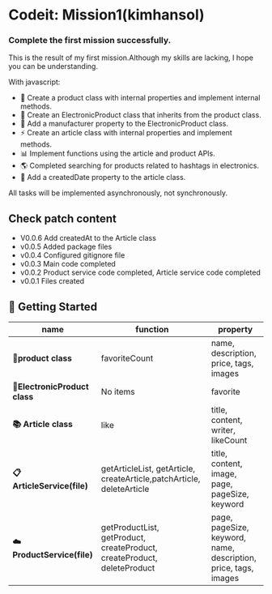 # Codeit: Mission1(kimhansol)

### Complete the first mission successfully.

This is the result of my first mission.Although my skills are lacking, I hope you can be understanding.

With javascript:

- 🚀 Create a product class with internal properties and implement internal methods.
- 🤖 Create an ElectronicProduct class that inherits from the product class.
- 🔄 Add a manufacturer property to the ElectronicProduct class.
- ⚡️ Create an article class with internal properties and implement methods.
- 📊 Implement functions using the article and product APIs.
- 🌎 Completed searching for products related to hashtags in electronics.
- 🔌 Add a createdDate property to the article class.

All tasks will be implemented asynchronously, not synchronously.

## Check patch content
- V0.0.6 Add createdAt to the Article class
- v0.0.5 Added package files
- v0.0.4 Configured gitignore file
- v0.0.3 Main code completed
- v0.0.2 Product service code completed, Article service code completed
- v0.0.1 Files created

## 🚀 Getting Started

| **name**                      | **function**                                                            | **property**                                                    |
| ----------------------------- | ----------------------------------------------------------------------- | --------------------------------------------------------------- |
| **🎯product class**           | favoriteCount                                                           | name, description, price, tags, images                          |
| **🔧ElectronicProduct class** | No items                                                                | favorite                                                        |
| **📚 Article class**          | like                                                                    | title, content, writer, likeCount                               |
| **📋 ArticleService(file)**   | getArticleList, getArticle, createArticle,patchArticle, deleteArticle   | title, content, image, page, pageSize, keyword                  |
| **☁️ ProductService(file)**   | getProductList, getProduct, createProduct, createProduct, deleteProduct | page, pageSize, keyword, name, description, price, tags, images |
